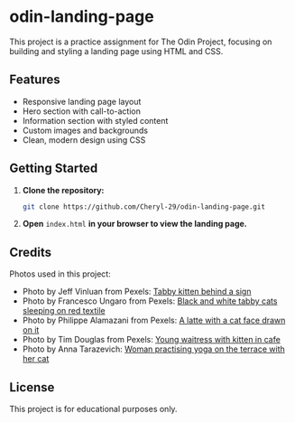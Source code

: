 # odin-landing-page

This project is a practice assignment for The Odin Project, focusing on building and styling a landing page using HTML and CSS.

## Features

- Responsive landing page layout
- Hero section with call-to-action
- Information section with styled content
- Custom images and backgrounds
- Clean, modern design using CSS

## Getting Started

1. **Clone the repository:**
	```bash
	git clone https://github.com/Cheryl-29/odin-landing-page.git
	```
2. **Open** `index.html` **in your browser to view the landing page.**

## Credits

Photos used in this project:

- Photo by Jeff Vinluan from Pexels: [Tabby kitten behind a sign](https://www.pexels.com/photo/photo-of-a-tabby-kitten-behind-a-sign-8640437/)
- Photo by Francesco Ungaro from Pexels: [Black and white tabby cats sleeping on red textile](https://www.pexels.com/photo/black-and-white-tabby-cats-sleeping-on-red-textile-96428/)
- Photo by Philippe Alamazani from Pexels: [A latte with a cat face drawn on it](https://www.pexels.com/photo/a-latte-with-a-cat-face-drawn-on-it-27665231/)
- Photo by Tim Douglas from Pexels: [Young waitress with kitten in cafe](https://www.pexels.com/photo/young-waitress-with-kitten-in-cafe-6205783/)
- Photo by Anna Tarazevich: [Woman practising yoga on the terrace with her cat](https://www.pexels.com/photo/woman-practising-yoga-on-the-terrace-with-her-cat-14751172/)

## License

This project is for educational purposes only.